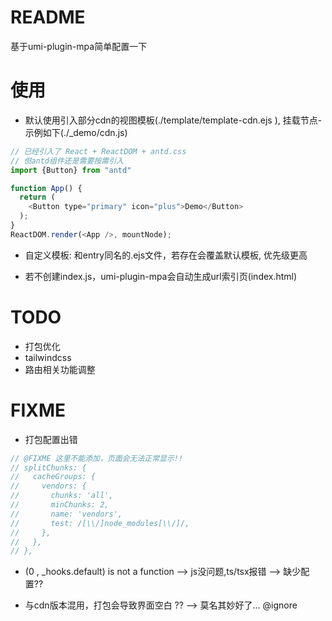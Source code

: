 # README

基于umi-plugin-mpa简单配置一下

# 使用

- 默认使用引入部分cdn的视图模板(./template/template-cdn.ejs ), 挂载节点-示例如下(./_demo/cdn.js)

```js
// 已经引入了 React + ReactDOM + antd.css
// 但antd组件还是需要按需引入
import {Button} from "antd"

function App() {
  return (
    <Button type="primary" icon="plus">Demo</Button>
  );
}
ReactDOM.render(<App />, mountNode);
```

- 自定义模板: 和entry同名的.ejs文件，若存在会覆盖默认模板, 优先级更高

- 若不创建index.js，umi-plugin-mpa会自动生成url索引页(index.html)

# TODO

- 打包优化
- tailwindcss
- 路由相关功能调整

# FIXME

- 打包配置出错

```java
// @FIXME 这里不能添加，页面会无法正常显示!!
// splitChunks: {
//   cacheGroups: {
//     vendors: {
//       chunks: 'all',
//       minChunks: 2,
//       name: 'vendors',
//       test: /[\\/]node_modules[\\/]/,
//     },
//   },
// },
```

- (0 , _hooks.default) is not a function --> js没问题,ts/tsx报错 --> 缺少配置??

- 与cdn版本混用，打包会导致界面空白 ?? --> 莫名其妙好了... @ignore
